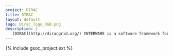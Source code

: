 ```yaml
---
project: DIRAC
title: DIRAC
layout: default
logo: Dirac_logo_RGB.png
description: |
   [DIRAC](http://diracgrid.org/) INTERWARE is a software framework for distributed computing providing a complete solution to one (or more) user community requiring access to distributed resources. DIRAC builds a layer between the users and the resources offering a common interface to a number of heterogeneous providers, integrating them in a seamless manner, providing interoperability, at the same time as an optimized, transparent and reliable usage of the resources.
---
```


{% include gsoc_project.ext %}
